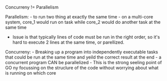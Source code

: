 Concurreny != Parallelism

Parallelism:
    - to run two thing at exactly the same time
    - on a multi-core system, core_1 would run on task while core_2 would do another task at the same time

- Issue is that typically lines of code must be run in the right order, so it's hard to execute 2 lines at the same time, or parellized. 

Concurreny:
    - Breaking up a program into independently executable tasks that could be run at the same time and yeild the correct result at the end
    - a concurrent program CAN be parallelized
    - This is the strong seeling point of GO ny focussing on the struclure of the code without worrying about what is running on which core
    

